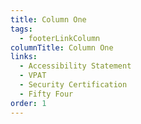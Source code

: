 ```yaml
---
title: Column One
tags:
  - footerLinkColumn
columnTitle: Column One
links:
  - Accessibility Statement
  - VPAT
  - Security Certification
  - Fifty Four
order: 1
---
```

